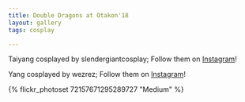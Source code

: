 ```yaml
---
title: Double Dragons at Otakon'18
layout: gallery
tags: cosplay

---
```


Taiyang cosplayed by slendergiantcosplay; Follow them on [Instagram](https://www.instagram.com/slendergiantcosplay)!

Yang cosplayed by wezrez; Follow them on [Instagram](https://www.instagram.com/wezrez)!

{% flickr_photoset 72157671295289727 "Medium" %}